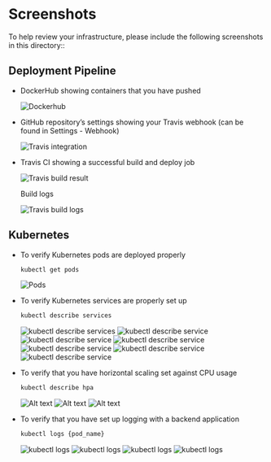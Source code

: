 # Screenshots
To help review your infrastructure, please include the following screenshots in this directory::

## Deployment Pipeline
* DockerHub showing containers that you have pushed

    ![Dockerhub](dockerhub.png)

* GitHub repository’s settings showing your Travis webhook (can be found in Settings - Webhook)

    ![Travis integration](travis-ci.png)

* Travis CI showing a successful build and deploy job

    ![Travis build result](travis-build-result.png)

    Build logs

    ![Travis build logs](travis-build-logs.png)

## Kubernetes
* To verify Kubernetes pods are deployed properly
    ```bash
    kubectl get pods
    ```
    ![Pods](kubectl%20get%20pods.png)

* To verify Kubernetes services are properly set up
    ```bash
    kubectl describe services
    ```
    ![kubectl describe services](kubectl%20describe%20services.png)
    ![kubectl describe service](kubectl%20describe%20service%20public%20frontend.png)
    ![kubectl describe service](kubectl%20describe%20service%20public%20reverseproxy.png)
    ![kubectl describe service](kubectl%20describe%20service%20feed.png)
    ![kubectl describe service](kubectl%20describe%20service%20user.png)
    ![kubectl describe service](kubectl%20describe%20service%20frontend.png)
    ![kubectl describe service](kubectl%20describe%20service%20reverseproxy.png)

* To verify that you have horizontal scaling set against CPU usage
    ```bash
    kubectl describe hpa
    ```

    ![Alt text](kubectl%20get%20hpa.png)
    ![Alt text](kubectl%20describe%20hpa%201.png)
    ![Alt text](kubectl%20describe%20hpa%202.png)

* To verify that you have set up logging with a backend application
    ```bash
    kubectl logs {pod_name}
    ```
    ![kubectl logs](kubectl%20logs%20feed.png)
    ![kubectl logs](kubectl%20logs%20user.png)
    ![kubectl logs](kubectl%20logs%20frontend.png)
    ![kubectl logs](kubectl%20logs%20reverseproxy.png)